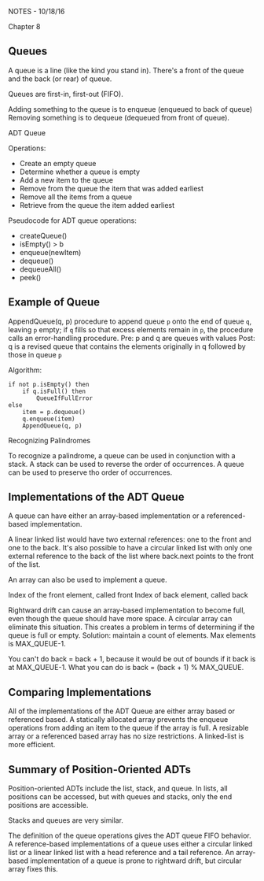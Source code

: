 NOTES - 10/18/16

Chapter 8

## Queues

A queue is a line (like the kind you stand in).
There's a front of the queue and the back (or rear) of queue.

Queues are first-in, first-out (FIFO). 

Adding something to the queue is to enqueue (enqueued to back of queue)
Removing something is to dequeue (dequeued from front of queue).

ADT Queue

Operations:

* Create an empty queue
* Determine whether a queue is empty
* Add a new item to the queue
* Remove from the queue the item that was added earliest
* Remove all the items from a queue
* Retrieve from the queue the item added earliest


Pseudocode for ADT queue operations:

* createQueue()
* isEmpty() > b
* enqueue(newItem)
* dequeue()
* dequeueAll()
* peek()

## Example of Queue

AppendQueue(q, p)
	procedure to append queue `p` onto the end of queue `q`, leaving `p` empty;
	if `q` fills so that excess elements remain in `p`, the procedure calls an
	error-handling procedure.
Pre:
	p and q are queues with values
Post:
	q is a revised queue that contains the elements originally in q followed by
	those in queue `p`

Algorithm:

	if not p.isEmpty() then
		if q.isFull() then
			QueueIfFullError
	else
		item = p.dequeue()
		q.enqueue(item)
		AppendQueue(q, p)


Recognizing Palindromes

To recognize a palindrome, a queue can be used in conjunction with a stack. A
stack can be used to reverse the order of occurrences. A queue can be used to
preserve tho order of occurrences.

## Implementations of the ADT Queue

A queue can have either an array-based implementation or a referenced-based
implementation.

A linear linked list would have two external references: one to the front and
one to the back. It's also possible to have a circular linked list with
only one external reference to the back of the list where back.next points
to the front of the list.

An array can also be used to implement a queue.

Index of the front element, called front
Index of back element, called back

Rightward drift can cause an array-based implementation to become full, even
though the queue should have more space. A circular array can eliminate this
situation. This creates a problem in terms of determining if the queue is full
or empty. Solution: maintain a count of elements. Max elements is MAX_QUEUE-1.

You can't do back = back + 1, because it would be out of bounds if it back is at
MAX_QUEUE-1. What you can do is back = (back + 1) % MAX_QUEUE.

## Comparing Implementations

All of the implementations of the ADT Queue are either array based or referenced
based. A statically allocated array prevents the enqueue operations from adding
an item to the queue if the array is full. A resizable array or a referenced
based array has no size restrictions. A linked-list is more efficient. 

## Summary of Position-Oriented ADTs

Position-oriented ADTs include the list, stack, and queue. In lists, all
positions can be accessed, but with queues and stacks, only the end positions
are accessible. 

Stacks and queues are very similar. 

The definition of the queue operations gives the ADT queue FIFO behavior. A
reference-based implementations of a queue uses either a circular linked list or
a linear linked list with a head reference and a tail reference. An array-based
implementation of a queue is prone to rightward drift, but circular array fixes
this. 
